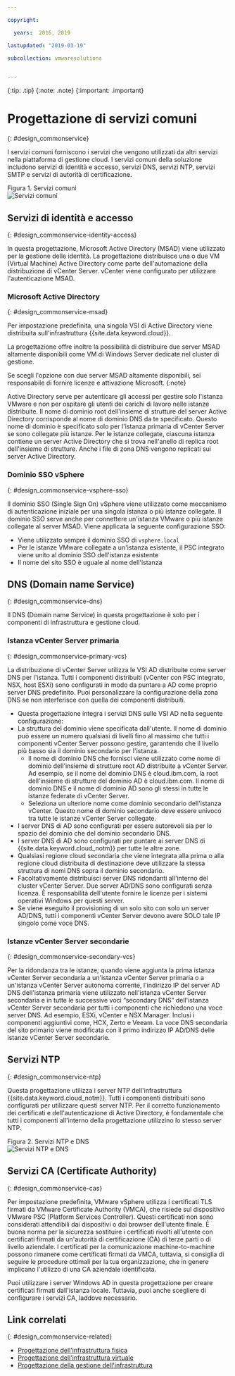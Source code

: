 ```yaml
---

copyright:

  years:  2016, 2019

lastupdated: "2019-03-19"

subcollection: vmwaresolutions


---
```


{:tip: .tip}
{:note: .note}
{:important: .important}

# Progettazione di servizi comuni
{: #design_commonservice}

I servizi comuni forniscono i servizi che vengono utilizzati da altri servizi nella piattaforma di gestione cloud. I servizi comuni della soluzione includono servizi di identità e accesso, servizi DNS, servizi NTP, servizi SMTP e servizi di autorità di certificazione.

Figura 1. Servizi comuni</br>
![Servizi comuni](vcsv4radiagrams-ra-commonservices.svg)

## Servizi di identità e accesso
{: #design_commonservice-identity-access}

In questa progettazione, Microsoft Active Directory (MSAD) viene utilizzato per la gestione delle identità. La progettazione distribuisce una o due VM (Virtual Machine) Active Directory come parte dell'automazione della distribuzione di vCenter Server. vCenter viene configurato per utilizzare l'autenticazione MSAD.

### Microsoft Active Directory
{: #design_commonservice-msad}

Per impostazione predefinita, una singola VSI di Active Directory viene distribuita sull'infrastruttura {{site.data.keyword.cloud}}.

La progettazione offre inoltre la possibilità di distribuire due server MSAD altamente disponibili come VM di Windows Server dedicate nel cluster di gestione.

Se scegli l'opzione con due server MSAD altamente disponibili, sei responsabile di fornire licenze e attivazione Microsoft.
{:note}

Active Directory serve per autenticare gli accessi per gestire solo l'istanza VMware e non per ospitare gli utenti dei carichi di lavoro nelle istanze distribuite. Il nome di dominio root dell'insieme di strutture del server Active Directory corrisponde al nome di dominio DNS da te specificato. Questo nome di dominio è specificato solo per l'istanza primaria di vCenter Server se sono collegate più istanze. Per le istanze collegate, ciascuna istanza contiene un server Active Directory che si trova nell'anello di replica root dell'insieme di strutture. Anche i file di zona DNS vengono replicati sui server Active Directory.

### Dominio SSO vSphere
{: #design_commonservice-vsphere-sso}

Il dominio SSO (Single Sign On) vSphere viene utilizzato come meccanismo di autenticazione iniziale per una singola istanza o più istanze collegate. Il dominio SSO serve anche per connettere un'istanza VMware o più istanze collegate al server MSAD. Viene applicata la seguente configurazione SSO:  
* Viene utilizzato sempre il dominio SSO di `vsphere.local`
* Per le istanze VMware collegate a un'istanza esistente, il PSC integrato viene unito al dominio SSO dell'istanza esistente
* Il nome del sito SSO è uguale al nome dell'istanza

## DNS (Domain name Service)
{: #design_commonservice-dns}

Il DNS (Domain name Service) in questa progettazione è solo per i componenti di infrastruttura e gestione cloud.

### Istanza vCenter Server primaria
{: #design_commonservice-primary-vcs}

La distribuzione di vCenter Server utilizza le VSI AD distribuite come server DNS per l'istanza. Tutti i componenti
distribuiti (vCenter con PSC integrato, NSX, host ESXi) sono configurati in modo da puntare a AD come proprio server DNS predefinito. Puoi personalizzare
la configurazione della zona DNS se non interferisce con quella dei componenti distribuiti.
- Questa progettazione integra i servizi DNS sulle VSI AD nella seguente configurazione:
- La struttura del dominio viene specificata dall'utente. Il nome di dominio può essere un numero qualsiasi di livelli fino al massimo che tutti i componenti vCenter Server possono gestire, garantendo che il livello più basso sia il dominio secondario per l'istanza.
    - Il nome di dominio DNS che fornisci viene utilizzato come nome di dominio dell'insieme di strutture root AD distribuite a vCenter Server. Ad esempio, se il nome del dominio DNS è cloud.ibm.com, la root dell'insieme di strutture del dominio AD è cloud.ibm.com. Il nome di dominio DNS e il nome di dominio AD sono gli stessi in tutte le istanze federate di vCenter Server.
    - Seleziona un ulteriore nome come dominio secondario dell'istanza vCenter. Questo nome di dominio secondario deve essere univoco tra tutte le istanze vCenter Server collegate.
- I server DNS di AD sono configurati per essere autorevoli sia per lo spazio del dominio che del dominio secondario DNS.
- I server DNS di AD sono configurati per puntare ai server DNS di {{site.data.keyword.cloud_notm}} per tutte le altre zone.
- Qualsiasi regione cloud secondaria che viene integrata alla prima o alla regione cloud distribuita di destinazione deve utilizzare la stessa struttura di nomi DNS sopra il dominio secondario.
- Facoltativamente distribuisci server DNS ridondanti all'interno del cluster vCenter Server. Due server AD/DNS sono configurati senza licenza. È responsabilità dell'utente fornire le licenze per i sistemi operativi Windows per questi server.
- Se viene eseguito il provisioning di un solo sito con solo un server AD/DNS, tutti i componenti vCenter Server devono avere SOLO tale IP singolo come voce DNS.

### Istanze vCenter Server secondarie
{: #design_commonservice-secondary-vcs}

Per la ridondanza tra le istanze; quando viene aggiunta la prima istanza vCenter Server secondaria a un'istanza vCenter Server primaria o a un'istanza vCenter Server autonoma corrente, l'indirizzo IP del server AD DNS dell'istanza primaria viene utilizzato nell'istanza vCenter Server secondaria e in tutte le successive voci “secondary DNS” dell'istanza vCenter Server secondaria per tutti i componenti che richiedono una voce server DNS. Ad esempio, ESXi, vCenter e NSX Manager. Inclusi i componenti aggiuntivi come, HCX, Zerto e Veeam. La voce DNS secondaria del sito primario viene modificata con il primo indirizzo IP AD/DNS delle istanze vCenter Server secondarie.

## Servizi NTP
{: #design_commonservice-ntp}

Questa progettazione utilizza i server NTP dell'infrastruttura {{site.data.keyword.cloud_notm}}. Tutti i componenti distribuiti sono configurati per utilizzare questi server NTP. Per il corretto funzionamento dei certificati e dell'autenticazione di Active Directory, è fondamentale che tutti i componenti all'interno della progettazione utilizzino lo stesso server NTP.

Figura 2. Servizi NTP e DNS </br>
![Servizi NTP e DNS](vcsv4radiagrams-ra-servicesinterconnections.svg)

## Servizi CA (Certificate Authority)
{: #design_commonservice-cas}

Per impostazione predefinita, VMware vSphere utilizza i certificati TLS firmati da VMware Certificate Authority (VMCA), che risiede sul dispositivo VMware PSC (Platform Services Controller). Questi certificati non sono considerati attendibili dai dispositivi o dai browser dell'utente finale. È buona norma per la sicurezza sostituire i certificati rivolti all'utente con certificati firmati da un'autorità di certificazione (CA) di terze parti o di livello aziendale. I certificati per la comunicazione machine-to-machine possono rimanere come certificati firmati da VMCA, tuttavia, si consiglia di seguire le procedure ottimali per la tua organizzazione, che in genere implicano l'utilizzo di una CA aziendale identificata.

Puoi utilizzare i server Windows AD in questa progettazione per creare certificati firmati dall'istanza locale. Tuttavia, puoi anche scegliere di configurare i servizi CA, laddove necessario.

## Link correlati
{: #design_commonservice-related}

* [Progettazione dell'infrastruttura fisica](/docs/services/vmwaresolutions/archiref/solution?topic=vmware-solutions-design_physicalinfrastructure)
* [Progettazione dell'infrastruttura virtuale](/docs/services/vmwaresolutions/archiref/solution?topic=vmware-solutions-design_virtualinfrastructure)
* [Progettazione della gestione dell'infrastruttura](/docs/services/vmwaresolutions/archiref/solution?topic=vmware-solutions-design_infrastructuremgmt)
